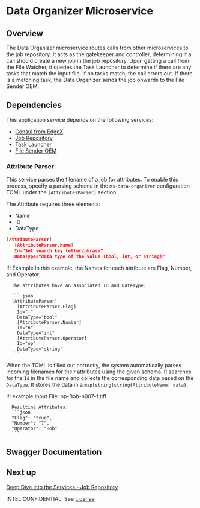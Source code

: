 # Data Organizer Microservice

## Overview
The Data Organizer microservice routes calls from other microservices to the job repository. It acts as the gatekeeper and controller, determining if a call should create a new job in the job repository. Upon getting a call from the File Watcher, it queries the Task Launcher to determine if there are any tasks that match the input file. If no tasks match, the call errors out. If there is a matching task, the Data Organizer sends the job onwards to the File Sender OEM.

## Dependencies
This application service depends on the following services:

- [Consul from EdgeX](https://docs.edgexfoundry.org/2.3/security/Ch-Secure-Consul/)
- [Job Repository](ms-job-repository.md)
- [Task Launcher](as-task-launcher.md)
- [File Sender OEM](ms-file-sender-oem.md)

### Attribute Parser

This service parses the filename of a job for attributes. To enable this process, specify a parsing schema in the `ms-data-organizer` configuration TOML under the `[AttributesParser]` section.

The Attribute requires three elements:

  - Name
  - ID
  - DataType

   ``` json
   [AttributeParser]
      [AttributeParser.Name]
      Id="Set search key letter/phrase"
      DataType="data type of the value (bool, int, or string)"
   ```

!!! Example
      In this example, the Names for each attribute are Flag, Number, and Operator. 
      
      The attributes have an associated ID and DateType.

      ``` json
      [AttributeParser]
        [AttributeParser.Flag]
        Id="f"
        DataType="bool"
        [AttributeParser.Number]
        Id="n"
        DataType="int"
        [AttributeParser.Operator]
        Id="op"
        DataType="string"
      ```

When the TOML is filled out correctly, the system automatically parses incoming filenames for their attributes using the given schema.
It searches for the `Id` in the file name and collects the corresponding data based on the `DataType`. It stores the data in a `map[string]string{AttributeName: data}`:

!!! example
      Input File: op-Bob-n007-f.tiff

      Resulting Attributes:
      ```json
      "Flag": "true",
      "Number": "7",
      "Operator": "Bob"
      ```

## Swagger Documentation

<swagger-ui src="./api-definitions/ms-data-organizer.yaml"/>

## Next up

[Deep Dive into the Services - Job Repository](ms-job-repository.md)

INTEL CONFIDENTIAL: See [License](../LICENSE.md).